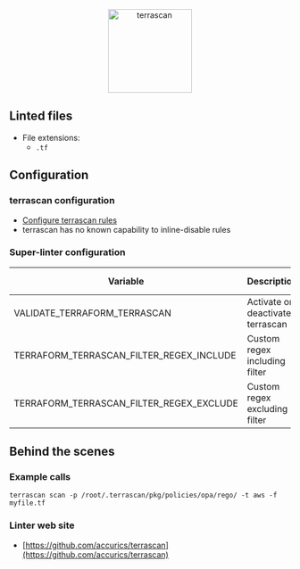 <!-- markdownlint-disable MD033 MD041 -->
<!-- Generated by .automation/build.py, please do not update manually -->

<div align="center">
  <a href="https://github.com/accurics/terrascan" target="blank" title="Visit linter Web Site">
    <img src="https://www.accurics.com/wp-content/uploads/elementor/thumbs/Terrascan_By_Accurics_Logo_38B34A-F2F2F2_600px-ousqq3op24fn35s67j5dzk3akvuupafmt2sq5dygka.png" alt="terrascan" height="150px">
  </a>
</div>

## Linted files

- File extensions:
  - `.tf`

## Configuration

### terrascan configuration

- [Configure terrascan rules](https://docs.accurics.com/projects/accurics-terrascan/en/latest/policies/)
- terrascan has no known capability to inline-disable rules

### Super-linter configuration

| Variable | Description | Default value |
| ----------------- | -------------- | -------------- |
| VALIDATE_TERRAFORM_TERRASCAN | Activate or deactivate terrascan | `true` |
| TERRAFORM_TERRASCAN_FILTER_REGEX_INCLUDE | Custom regex including filter |  |
| TERRAFORM_TERRASCAN_FILTER_REGEX_EXCLUDE | Custom regex excluding filter |  |

## Behind the scenes

### Example calls

```shell
terrascan scan -p /root/.terrascan/pkg/policies/opa/rego/ -t aws -f myfile.tf
```

### Linter web site
- [https://github.com/accurics/terrascan](https://github.com/accurics/terrascan)

